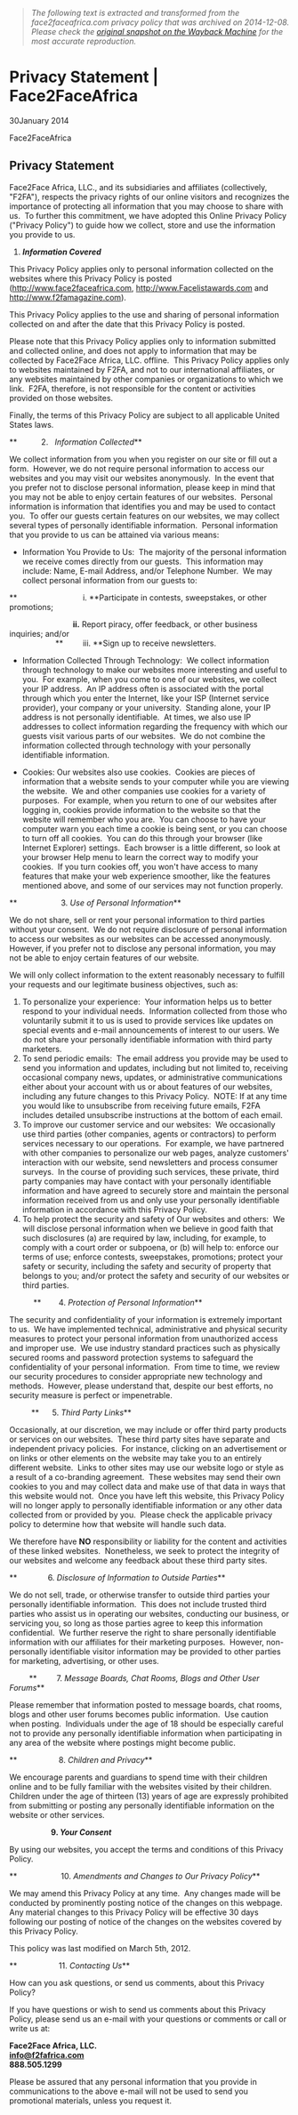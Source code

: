 > *The following text is extracted and transformed from the face2faceafrica.com privacy policy that was archived on 2014-12-08. Please check the [original snapshot on the Wayback Machine](https://web.archive.org/web/20141208115859id_/https%3A//face2faceafrica.com/privacy-statement) for the most accurate reproduction.*

# Privacy Statement | Face2FaceAfrica

30January 2014

Face2FaceAfrica

## Privacy Statement

Face2Face Africa, LLC., and its subsidiaries and affiliates (collectively, "F2FA"), respects the privacy rights of our online visitors and recognizes the importance of protecting all information that you may choose to share with us.  To further this commitment, we have adopted this Online Privacy Policy ("Privacy Policy") to guide how we collect, store and use the information you provide to us.

  1. **_Information Covered_**



This Privacy Policy applies only to personal information collected on the websites where this Privacy Policy is posted (http://www.face2faceafrica.com, http://www.Facelistawards.com and http://www.f2famagazine.com).

  
This Privacy Policy applies to the use and sharing of personal information collected on and after the date that this Privacy Policy is posted.

Please note that this Privacy Policy applies only to information submitted and collected online, and does not apply to information that may be collected by Face2Face Africa, LLC. offline.  This Privacy Policy applies only to websites maintained by F2FA, and not to our international affiliates, or any websites maintained by other companies or organizations to which we link.  F2FA, therefore, is not responsible for the content or activities provided on those websites.

Finally, the terms of this Privacy Policy are subject to all applicable United States laws.

**           2.   _Information Collected_**

We collect information from you when you register on our site or fill out a form.  However, we do not require personal information to access our websites and you may visit our websites anonymously.  In the event that you prefer not to disclose personal information, please keep in mind that you may not be able to enjoy certain features of our websites.  Personal information is information that identifies you and may be used to contact you.  To offer our guests certain features on our websites, we may collect several types of personally identifiable information.  Personal information that you provide to us can be attained via various means:

  * Information You Provide to Us:  The majority of the personal information we receive comes directly from our guests.  This information may include: Name, E-mail Address, and/or Telephone Number.  We may collect personal information from our guests to:



**                              i. **Participate in contests, sweepstakes, or other promotions;

                             **ii.** Report piracy, offer feedback, or other business inquiries; and/or  
                     **         iii. **Sign up to receive newsletters.

  * Information Collected Through Technology:  We collect information through technology to make our websites more interesting and useful to you.  For example, when you come to one of our websites, we collect your IP address.  An IP address often is associated with the portal through which you enter the Internet, like your ISP (Internet service provider), your company or your university.  Standing alone, your IP address is not personally identifiable.  At times, we also use IP addresses to collect information regarding the frequency with which our guests visit various parts of our websites.  We do not combine the information collected through technology with your personally identifiable information.


  * Cookies: Our websites also use cookies.  Cookies are pieces of information that a website sends to your computer while you are viewing the website.  We and other companies use cookies for a variety of purposes.  For example, when you return to one of our websites after logging in, cookies provide information to the website so that the website will remember who you are.  You can choose to have your computer warn you each time a cookie is being sent, or you can choose to turn off all cookies.  You can do this through your browser (like Internet Explorer) settings.  Each browser is a little different, so look at your browser Help menu to learn the correct way to modify your cookies.  If you turn cookies off, you won't have access to many features that make your web experience smoother, like the features mentioned above, and some of our services may not function properly.



**                    3\. _Use of Personal Information_**

We do not share, sell or rent your personal information to third parties without your consent.  We do not require disclosure of personal information to access our websites as our websites can be accessed anonymously.  However, if you prefer not to disclose any personal information, you may not be able to enjoy certain features of our website.

We will only collect information to the extent reasonably necessary to fulfill your requests and our legitimate business objectives, such as:

  1. To personalize your experience:  Your information helps us to better respond to your individual needs.  Information collected from those who voluntarily submit it to us is used to provide services like updates on special events and e-mail announcements of interest to our users. We do not share your personally identifiable information with third party marketers.   
  2. To send periodic emails:  The email address you provide may be used to send you information and updates, including but not limited to, receiving occasional company news, updates, or administrative communications either about your account with us or about features of our websites, including any future changes to this Privacy Policy.  NOTE: If at any time you would like to unsubscribe from receiving future emails, F2FA includes detailed unsubscribe instructions at the bottom of each email.
  3. To improve our customer service and our websites:  We occasionally use third parties (other companies, agents or contractors) to perform services necessary to our operations.  For example, we have partnered with other companies to personalize our web pages, analyze customers' interaction with our website, send newsletters and process consumer surveys.  In the course of providing such services, these private, third party companies may have contact with your personally identifiable information and have agreed to securely store and maintain the personal information received from us and only use your personally identifiable information in accordance with this Privacy Policy.
  4. To help protect the security and safety of Our websites and others:  We will disclose personal information when we believe in good faith that such disclosures (a) are required by law, including, for example, to comply with a court order or subpoena, or (b) will help to: enforce our terms of use; enforce contests, sweepstakes, promotions; protect your safety or security, including the safety and security of property that belongs to you; and/or protect the safety and security of our websites or third parties.



           **        4\. _Protection of Personal Information_**

The security and confidentiality of your information is extremely important to us.  We have implemented technical, administrative and physical security measures to protect your personal information from unauthorized access and improper use.  We use industry standard practices such as physically secured rooms and password protection systems to safeguard the confidentiality of your personal information.  From time to time, we review our security procedures to consider appropriate new technology and methods.  However, please understand that, despite our best efforts, no security measure is perfect or impenetrable.

          **      5\. _Third Party Links_**

Occasionally, at our discretion, we may include or offer third party products or services on our websites.  These third party sites have separate and independent privacy policies.  For instance, clicking on an advertisement or on links or other elements on the website may take you to an entirely different website.  Links to other sites may use our website logo or style as a result of a co-branding agreement.  These websites may send their own cookies to you and may collect data and make use of that data in ways that this website would not.  Once you have left this website, this Privacy Policy will no longer apply to personally identifiable information or any other data collected from or provided by you.  Please check the applicable privacy policy to determine how that website will handle such data.

We therefore have **NO** responsibility or liability for the content and activities of these linked websites.  Nonetheless, we seek to protect the integrity of our websites and welcome any feedback about these third party sites.

**              6\. _Disclosure of Information to Outside Parties_**

We do not sell, trade, or otherwise transfer to outside third parties your personally identifiable information.  This does not include trusted third parties who assist us in operating our websites, conducting our business, or servicing you, so long as those parties agree to keep this information confidential.  We further reserve the right to share personally identifiable information with our affiliates for their marketing purposes.  However, non-personally identifiable visitor information may be provided to other parties for marketing, advertising, or other uses.

         **         7\. _Message Boards, Chat Rooms, Blogs and Other User Forums_**

Please remember that information posted to message boards, chat rooms, blogs and other user forums becomes public information.  Use caution when posting.  Individuals under the age of 18 should be especially careful not to provide any personally identifiable information when participating in any area of the website where postings might become public.

**                   8\. _Children and Privacy_**

We encourage parents and guardians to spend time with their children online and to be fully familiar with the websites visited by their children.  Children under the age of thirteen (13) years of age are expressly prohibited from submitting or posting any personally identifiable information on the website or other services.

                   **9. _Your Consent_**

By using our websites, you accept the terms and conditions of this Privacy Policy.

**                    10\. _Amendments and Changes to Our Privacy Policy_**

We may amend this Privacy Policy at any time.  Any changes made will be conducted by prominently posting notice of the changes on this webpage.  Any material changes to this Privacy Policy will be effective 30 days following our posting of notice of the changes on the websites covered by this Privacy Policy.

This policy was last modified on March 5th, 2012.

**                   11\. _Contacting Us_**

How can you ask questions, or send us comments, about this Privacy Policy?

If you have questions or wish to send us comments about this Privacy Policy, please send us an e-mail with your questions or comments or call or write us at:

**Face2Face Africa, LLC.  
info@f2fafrica.com  
888.505.1299**

Please be assured that any personal information that you provide in communications to the above e-mail will not be used to send you promotional materials, unless you request it.  
 
